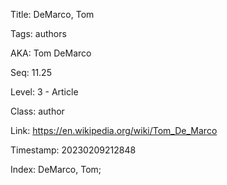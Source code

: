 Title:  DeMarco, Tom

Tags:   authors

AKA:    Tom DeMarco

Seq:    11.25

Level:  3 - Article

Class:  author

Link:   https://en.wikipedia.org/wiki/Tom_De_Marco

Timestamp: 20230209212848

Index:  DeMarco, Tom; 

